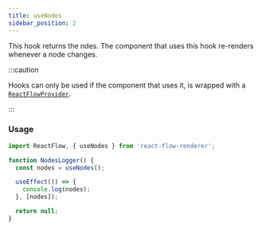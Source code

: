 ```yaml
---
title: useNodes
sidebar_position: 2
---
```


This hook returns the ndes. The component that uses this hook re-renders whenever a node changes.

:::caution

Hooks can only be used if the component that uses it, is wrapped with a [`ReactFlowProvider`](/docs/api/components/provider/).

:::

### Usage

```javascript
import ReactFlow, { useNodes } from 'react-flow-renderer';

function NodesLogger() {
  const nodes = useNodes();

  useEffect(() => {
    console.log(nodes);
  }, [nodes]);

  return null;
}
```

